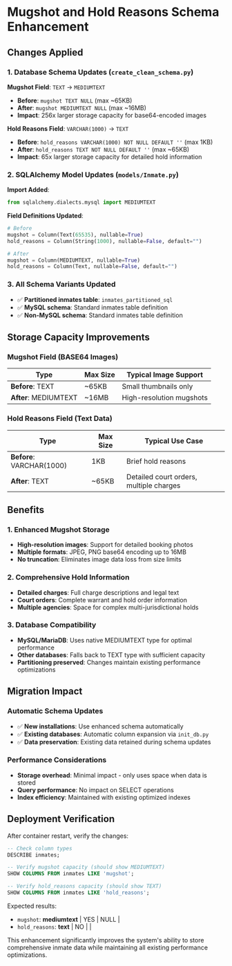 # Mugshot and Hold Reasons Schema Enhancement

## Changes Applied

### 1. Database Schema Updates (`create_clean_schema.py`)
**Mugshot Field**: `TEXT` → `MEDIUMTEXT`
- **Before**: `mugshot TEXT NULL` (max ~65KB)
- **After**: `mugshot MEDIUMTEXT NULL` (max ~16MB)
- **Impact**: 256x larger storage capacity for base64-encoded images

**Hold Reasons Field**: `VARCHAR(1000)` → `TEXT`
- **Before**: `hold_reasons VARCHAR(1000) NOT NULL DEFAULT ''` (max 1KB)
- **After**: `hold_reasons TEXT NOT NULL DEFAULT ''` (max ~65KB)
- **Impact**: 65x larger storage capacity for detailed hold information

### 2. SQLAlchemy Model Updates (`models/Inmate.py`)
**Import Added**:
```python
from sqlalchemy.dialects.mysql import MEDIUMTEXT
```

**Field Definitions Updated**:
```python
# Before
mugshot = Column(Text(65535), nullable=True)
hold_reasons = Column(String(1000), nullable=False, default="")

# After  
mugshot = Column(MEDIUMTEXT, nullable=True)
hold_reasons = Column(Text, nullable=False, default="")
```

### 3. All Schema Variants Updated
- ✅ **Partitioned inmates table**: `inmates_partitioned_sql`
- ✅ **MySQL schema**: Standard inmates table definition
- ✅ **Non-MySQL schema**: Standard inmates table definition

## Storage Capacity Improvements

### Mugshot Field (BASE64 Images)
| Type | Max Size | Typical Image Support |
|------|----------|----------------------|
| **Before**: TEXT | ~65KB | Small thumbnails only |
| **After**: MEDIUMTEXT | ~16MB | High-resolution mugshots |

### Hold Reasons Field (Text Data)
| Type | Max Size | Typical Use Case |
|------|----------|-----------------|
| **Before**: VARCHAR(1000) | 1KB | Brief hold reasons |
| **After**: TEXT | ~65KB | Detailed court orders, multiple charges |

## Benefits

### 1. Enhanced Mugshot Storage
- **High-resolution images**: Support for detailed booking photos
- **Multiple formats**: JPEG, PNG base64 encoding up to 16MB
- **No truncation**: Eliminates image data loss from size limits

### 2. Comprehensive Hold Information
- **Detailed charges**: Full charge descriptions and legal text
- **Court orders**: Complete warrant and hold order information  
- **Multiple agencies**: Space for complex multi-jurisdictional holds

### 3. Database Compatibility
- **MySQL/MariaDB**: Uses native MEDIUMTEXT type for optimal performance
- **Other databases**: Falls back to TEXT type with sufficient capacity
- **Partitioning preserved**: Changes maintain existing performance optimizations

## Migration Impact

### Automatic Schema Updates
- ✅ **New installations**: Use enhanced schema automatically
- ✅ **Existing databases**: Automatic column expansion via `init_db.py`
- ✅ **Data preservation**: Existing data retained during schema updates

### Performance Considerations
- **Storage overhead**: Minimal impact - only uses space when data is stored
- **Query performance**: No impact on SELECT operations
- **Index efficiency**: Maintained with existing optimized indexes

## Deployment Verification

After container restart, verify the changes:

```sql
-- Check column types
DESCRIBE inmates;

-- Verify mugshot capacity (should show MEDIUMTEXT)
SHOW COLUMNS FROM inmates LIKE 'mugshot';

-- Verify hold_reasons capacity (should show TEXT)  
SHOW COLUMNS FROM inmates LIKE 'hold_reasons';
```

Expected results:
- `mugshot`: **mediumtext** | YES | NULL |
- `hold_reasons`: **text** | NO | |

This enhancement significantly improves the system's ability to store comprehensive inmate data while maintaining all existing performance optimizations.
